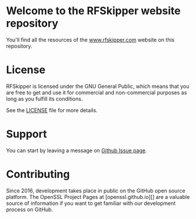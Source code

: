 
Welcome to the RFSkipper website repository
===========================================

You'll find all the resources of the www.rfskipper.com website on this repository. 

License
=======

RFSkipper is licensed under the GNU General Public, which means that
you are free to get and use it for commercial and non-commercial
purposes as long as you fulfill its conditions.

See the [LICENSE](LICENSE) file for more details.

Support
=======

You can start by leaving a message on [Github Issue page](https://github.com/ofauchon/rfskipper/issues).


Contributing
============

Since 2016, development takes place in public on the GitHub open source
platform. The OpenSSL Project Pages at [openssl.github.io][] are a
valuable source of information if you want to get familiar with our
development process on GitHub.

